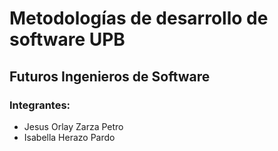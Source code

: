 # Metodologías de desarrollo de software UPB

## Futuros Ingenieros de Software

### Integrantes:
- Jesus Orlay Zarza Petro
- Isabella Herazo Pardo
